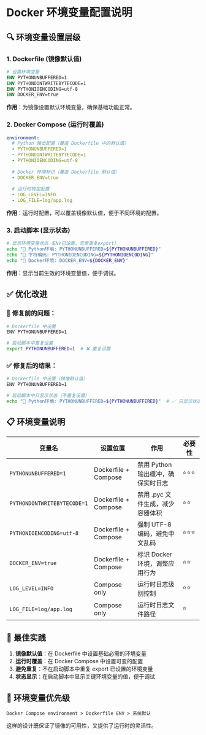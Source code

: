 # Docker 环境变量配置说明

## 🔍 环境变量设置层级

### 1. Dockerfile (镜像默认值)
```dockerfile
# 设置环境变量
ENV PYTHONUNBUFFERED=1
ENV PYTHONDONTWRITEBYTECODE=1
ENV PYTHONIOENCODING=utf-8
ENV DOCKER_ENV=true
```

**作用**：为镜像设置默认环境变量，确保基础功能正常。

### 2. Docker Compose (运行时覆盖)
```yaml
environment:
  # Python 输出配置（覆盖 Dockerfile 中的默认值）
  - PYTHONUNBUFFERED=1
  - PYTHONDONTWRITEBYTECODE=1
  - PYTHONIOENCODING=utf-8
  
  # Docker 环境标识（覆盖 Dockerfile 默认值）
  - DOCKER_ENV=true
  
  # 运行时特定配置
  - LOG_LEVEL=INFO
  - LOG_FILE=log/app.log
```

**作用**：运行时配置，可以覆盖镜像默认值，便于不同环境的配置。

### 3. 启动脚本 (显示状态)
```bash
# 显示环境变量状态（ENV已设置，无需重复export）
echo "🔧 Python环境: PYTHONUNBUFFERED=${PYTHONUNBUFFERED}"
echo "🔧 字符编码: PYTHONIOENCODING=${PYTHONIOENCODING}"
echo "🔧 Docker环境: DOCKER_ENV=${DOCKER_ENV}"
```

**作用**：显示当前生效的环境变量值，便于调试。

## ✅ 优化改进

### 🔧 **修复前的问题**：
```bash
# Dockerfile 中设置
ENV PYTHONUNBUFFERED=1

# 启动脚本中重复设置
export PYTHONUNBUFFERED=1  # ❌ 重复设置
```

### ✅ **修复后的结果**：
```bash
# Dockerfile 中设置（镜像默认值）
ENV PYTHONUNBUFFERED=1

# 启动脚本中只显示状态（不重复设置）
echo "🔧 Python环境: PYTHONUNBUFFERED=${PYTHONUNBUFFERED}"  # ✅ 只显示状态
```

## 📋 环境变量说明

| 变量名 | 设置位置 | 作用 | 必要性 |
|--------|----------|------|--------|
| `PYTHONUNBUFFERED=1` | Dockerfile + Compose | 禁用 Python 输出缓冲，确保实时日志 | ⭐⭐⭐ |
| `PYTHONDONTWRITEBYTECODE=1` | Dockerfile + Compose | 禁用 .pyc 文件生成，减少容器体积 | ⭐⭐ |
| `PYTHONIOENCODING=utf-8` | Dockerfile + Compose | 强制 UTF-8 编码，避免中文乱码 | ⭐⭐⭐ |
| `DOCKER_ENV=true` | Dockerfile + Compose | 标识 Docker 环境，调整应用行为 | ⭐⭐ |
| `LOG_LEVEL=INFO` | Compose only | 运行时日志级别控制 | ⭐⭐ |
| `LOG_FILE=log/app.log` | Compose only | 运行时日志文件路径 | ⭐ |

## 🎯 最佳实践

1. **镜像默认值**：在 Dockerfile 中设置基础必需的环境变量
2. **运行时覆盖**：在 Docker Compose 中设置可变的配置
3. **避免重复**：不在启动脚本中重复 export 已设置的环境变量
4. **状态显示**：在启动脚本中显示关键环境变量的值，便于调试

## 🔄 环境变量优先级

```
Docker Compose environment > Dockerfile ENV > 系统默认
```

这样的设计既保证了镜像的可用性，又提供了运行时的灵活性。

